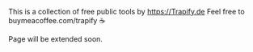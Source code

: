 This is a collection of free public tools by https://Trapify.de 
Feel free to buymeacoffee.com/trapify ☕️

Page will be extended soon.
